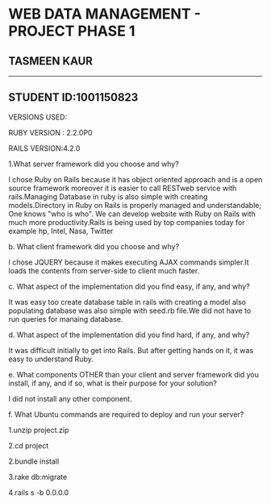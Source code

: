 # WEB DATA MANAGEMENT - PROJECT PHASE 1

TASMEEN KAUR
------------
------------
STUDENT ID:1001150823
----------------------

VERSIONS USED:

RUBY VERSION : 2.2.0P0

RAILS VERSION:4.2.0

1.What server framework did you choose and why?

I chose Ruby on Rails because it has object oriented approach and is a open source framework moreover it is easier to call RESTweb service with rails.Managing Database in ruby is also simple with creating models.Directory in Ruby on Rails is properly managed and understandable; One knows "who is who". We can develop website with Ruby on Rails with much more productivity.Rails is being used by top companies today for example hp, Intel, Nasa, Twitter

b. What client framework did you choose and why?

I chose JQUERY because it makes executing AJAX commands simpler.It loads the contents from server-side to client much faster.

c. What aspect of the implementation did you find easy, if any, and why?

It was easy too create database table in rails with creating a model also populating database was also simple with seed.rb file.We did not have to run queries for manaing database.

d. What aspect of the implementation did you find hard, if any, and why?

It was difficult initially to get into Rails. But after getting hands on it, it was easy to understand Ruby.

e. What components OTHER than your client and server framework did you install, if any, and if so, what is their purpose for your solution?

I did not install any other component.

f. What Ubuntu commands are required to deploy and run your server?

1.unzip project.zip

2.cd project

2.bundle install

3.rake db:migrate

4.rails s -b 0.0.0.0
